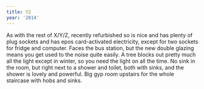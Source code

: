 ```yaml
---
title: Y2
year: '2014'
---
```


As with the rest of X/Y/Z, recently refurbished so is nice and has plenty of plug sockets and has epos card-activated electricity, except for two sockets for fridge and computer. Faces the bus station, but the new double glazing means you get used to the noise quite easily. A tree blocks out pretty much all the light except in winter, so you need the light on all the time. No sink in the room, but right next to a shower and toilet, both with sinks, and the shower is lovely and powerful. Big gyp room upstairs for the whole staircase with hobs and sinks.